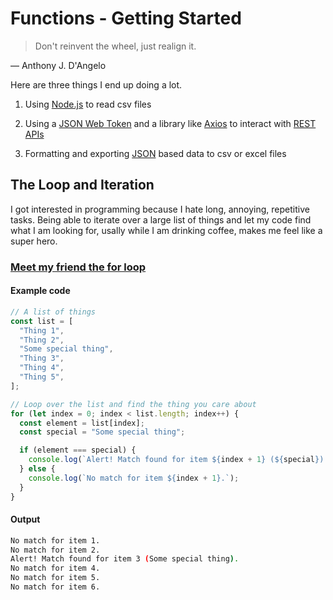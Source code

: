 # Functions - Getting Started

> Don't reinvent the wheel, just realign it.

— Anthony J. D'Angelo

Here are three things I end up doing a lot.

1. Using [Node.js](https://nodejs.org/en) to read csv files

2. Using a [JSON Web Token](https://jwt.io/) and a library like [Axios](https://axios-http.com/) to interact with [REST APIs](https://restfulapi.net/)

3. Formatting and exporting [JSON](https://www.json.org/json-en.html) based data to csv or excel files

## The Loop and Iteration

I got interested in programming because I hate long, annoying, repetitive tasks. Being able to iterate over a large list of things and let my code find what I am looking for, usally while I am drinking coffee, makes me feel like a super hero.

### [Meet my friend the for loop](https://developer.mozilla.org/en-US/docs/Web/JavaScript/Guide/Loops_and_iteration)

#### Example code

```javascript linenums="1"
// A list of things
const list = [
  "Thing 1",
  "Thing 2",
  "Some special thing",
  "Thing 3",
  "Thing 4",
  "Thing 5",
];

// Loop over the list and find the thing you care about
for (let index = 0; index < list.length; index++) {
  const element = list[index];
  const special = "Some special thing";

  if (element === special) {
    console.log(`Alert! Match found for item ${index + 1} (${special}).`);
  } else {
    console.log(`No match for item ${index + 1}.`);
  }
}
```

#### Output

```bash
No match for item 1.
No match for item 2.
Alert! Match found for item 3 (Some special thing).
No match for item 4.
No match for item 5.
No match for item 6.
```

